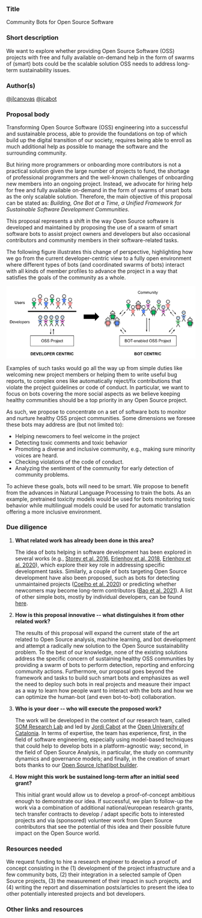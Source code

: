 <!--

Please note that by submitting a PR with a new proposal, you agree to release this proposal text under the Creative Commons Zero v1.0 Universal license. See https://github.com/PlaintextGroup/oss-virtual-incubator/blob/main/LICENSE.

If you'd like to submit a proposal yourself, you have two options:

1. Fork this repo and make a copy of [PROPOSAL-TEMPLATE.md](PROPOSAL-TEMPLATE.md). Write up your proposal in the `proposals` directory, then [make a pull request](https://github.com/PlaintextGroup/oss-virtual-incubator/pulls) to this repository.
2. If you'd rather just use a form, [fill out this form][form]. Unless you tell us otherwise, we will copy over your proposal to this GitHub repository.

-->

### Title

<!-- A short, pithy title for the proposal. -->

Community Bots for Open Source Software

### Short description

<!-- A short, one-sentence description of the proposal. -->

We want to explore whether providing Open Source Software (OSS) projects with free and fully available on-demand help in the form of swarms of (smart) bots could be the scalable solution OSS needs to address long-term sustainability issues.

### Author(s)

<!-- Put your GitHub username(s) here. The proposal author(s) will "own" the proposal and will be able to accept future PRs that change it. -->

[@jlcanovas](https://github.com/jlcanovas)
[@jcabot](https://github.com/jcabot)

### Proposal body

<!-- Explain your proposal. Add as much as you want, within reason! -->

Transforming Open Source Software (OSS) engineering into a successful and sustainable process, able to provide the foundations on top of which build up the digital transition of our society, requires being able to enroll as much additional help as possible to manage the software and the surrounding community. 

But hiring more programmers or onboarding more contributors is not a practical solution given the large number of projects to fund, the shortage of professional programmers and the well-known challenges of onboarding new members into an ongoing project. Instead, we advocate for hiring help for free and fully available on-demand in the form of swarms of smart bots as the only scalable solution. Therefore, the main objective of this proposal can be stated as: _Building, One Bot at a Time, a Unified Framework for Sustainable Software Development Communities_.

This proposal represents a shift in the way Open Source software is developed and maintained by proposing the use of a swarm of smart software bots to assist project owners and developers but also occasional contributors and community members in their software-related tasks. 

The following figure illustrates this change of perspective, highlighting how we go from the current developer-centric view to a fully open environment where different types of bots (and coordinated swarms of bots) interact with all kinds of member profiles to advance the project in a way that satisfies the goals of the community as a whole.

![Community Bots for Open Source Software Proposal](community_bots_for_open_source_software.png)

Examples of such tasks would go all the way up from simple duties like welcoming new project members or helping them to write useful bug reports, to complex ones like automatically reject/fix contributions that violate the project guidelines or code of conduct. In particular, we want to focus on bots covering the more social aspects as we believe keeping healthy communities should be a top priority in any Open Source project. 

As such, we propose to concentrate on a set of software bots to monitor and nurture healthy OSS project communities. Some dimensions we foresee these bots may address are (but not limited to):

 * Helping newcomers to feel welcome in the project
 * Detecting toxic comments and toxic behavior
 * Promoting a diverse and inclusive community, e.g., making sure minority voices are heard.
 * Checking violations of the code of conduct.
 * Analyzing the sentiment of the community for early detection of community problems.

To achieve these goals, bots will need to be smart. We propose to benefit from the advances in Natural Language Processing to train the bots. As an example, pretrained toxicity models would be used for bots monitoring toxic behavior while multilingual models could be used for automatic translation offering a more inclusive environment.


### Due diligence

<!-- Please answer the following due diligence questions; it's okay to answer "N/A" if you don't know yet. -->

1. **What related work has already been done in this area?** <!-- Insert answer here --> 

   The idea of bots helping in software development has been explored in several works (e.g., [Storey et al. 2016](https://dl.acm.org/doi/10.1145/2950290.2983989), [Erlenhov et al. 2018](https://ieeexplore.ieee.org/document/8823643), [Erlenhov et al. 2020](https://dl.acm.org/doi/10.1145/3368089.3409680)), which explore their key role in addressing specific development tasks. Similarly, a couple of bots targeting Open Source development have also been proposed, such as bots for detecting unmaintained projects ([Coelho et al. 2020](https://linkinghub.elsevier.com/retrieve/pii/S0950584920300240)) or predicting whether newcomers may become long-term contributors ([Bao et al. 2021](https://ieeexplore.ieee.org/document/8721092)). A list of other simple bots, mostly by individual developers, can be found [here](https://livablesoftware.com/best-bots-software-development/).

2. **How is this proposal innovative -- what distinguishes it from other related work?** <!-- -->

   The results of this proposal will expand the current state of the art related to Open Source analysis, machine learning, and bot development and attempt a radically new solution to the Open Source sustainability problem. To the best of our knowledge, none of the existing solutions address the specific concern of sustaining healthy OSS communities by providing a swarm of bots to perform detection, reporting and enforcing community actions. Furthermore, our proposal goes beyond the framework and tasks to build such smart bots and emphasizes as well the need to deploy such bots in real projects and measure their impact as a way to learn how people want to interact with the bots and how we can optimize the human-bot (and even bot-to-bot) collaboration.

3. **Who is your doer -- who will execute the proposed work?** <!-- Insert answer here -->

   The work will be developed in the context of our research team, called [SOM Research Lab](https://som-research.uoc.edu/) and led by [Jordi Cabot](https://jordicabot.com/) at the [Open University of Catalonia](https://www.uoc.edu/portal/en/index.html). In terms of expertise, the team has experience, first, in the field of software engineering, especially using model-based techniques that could help to develop bots in a platform-agnostic way; second, in the field of Open Source Analysis, in particular, the study on community dynamics and governance models; and finally, in the creation of smart bots thanks to our [Open Source (chat)bot builder](https://github.com/xatkit-bot-platform).

4. **How might this work be sustained long-term after an initial seed grant?** <!-- Insert answer here -->

   This initial grant would allow us to develop a proof-of-concept ambitious enough to demonstrate our idea. If successful, we plan to follow-up the work via a combination of additional national/european research grants, tech transfer contracts to develop / adapt specific bots to interested projects and via (sponsored) volunteer work from Open Source contributors that see the potential of this idea and their possible future impact on the Open Source world.

### Resources needed

<!-- What resources are needed (grant money, advisors, expertise, etc.) to realize this proposal? -->

We request funding to hire a research engineer to develop a proof of concept consisting in the (1) development of the project infrastructure and a few community bots, (2) their integration in a selected sample of Open Source projects, (3) the measurement of their impact in such projects, and (4) writing the report and dissemination posts/articles to present the idea to other potentially interested projects and bot developers. 

### Other links and resources

<!-- Add any other links, images, or resources that are relevant to the proposal -->
